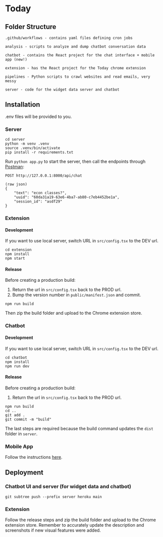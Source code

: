 # Today

## Folder Structure
```
.github/workflows - contains yaml files defining cron jobs

analysis - scripts to analyze and dump chatbot conversation data

chatbot - contains the React project for the chat interface + mobile app (new!)

extension - has the React project for the Today chrome extension

pipelines - Python scripts to crawl websites and read emails, very messy

server - code for the widget data server and chatbot
```

## Installation

.env files will be provided to you.

### Server
```
cd server
python -m venv .venv
source .venv/bin/activate
pip install -r requirements.txt
```

Run `python app.py` to start the server, then call the endpoints through [Postman](https://www.postman.com/):
```
POST http://127.0.0.1:8000/api/chat

(raw json)
{
    "text": "econ classes?",
    "uuid": "60da31a19-63e6-4ba7-ab80-c7eb4452be1a",
    "session_id": "asdf29"
}
```


### Extension
#### Development
If you want to use local server, switch URL in `src/config.tsx` to the DEV url.
```
cd extension
npm install
npm start
```
#### Release
Before creating a production build:
1. Return the url in `src/config.tsx` back to the PROD url.
2. Bump the version number in `public/manifest.json` and commit.
```
npm run build
```
Then zip the build folder and upload to the Chrome extension store.

### Chatbot
#### Development
If you want to use local server, switch URL in `src/config.tsx` to the DEV url.
```
cd chatbot
npm install
npm run dev
```
#### Release
Before creating a production build:
1. Return the url in `src/config.tsx` back to the PROD url.
```
npm run build
cd ..
git add .
git commit -m "build"
```
The last steps are required because the build command updates the `dist` folder in `server`.

### Mobile App
Follow the instructions [here](https://capacitorjs.com/docs/basics/workflow).

## Deployment

### Chatbot UI and server (for widget data and chatbot)
```
git subtree push --prefix server heroku main
```

### Extension
Follow the release steps and zip the build folder and upload to the Chrome extension store. Remember to accurately update the description and screenshots if new visual features were added.
